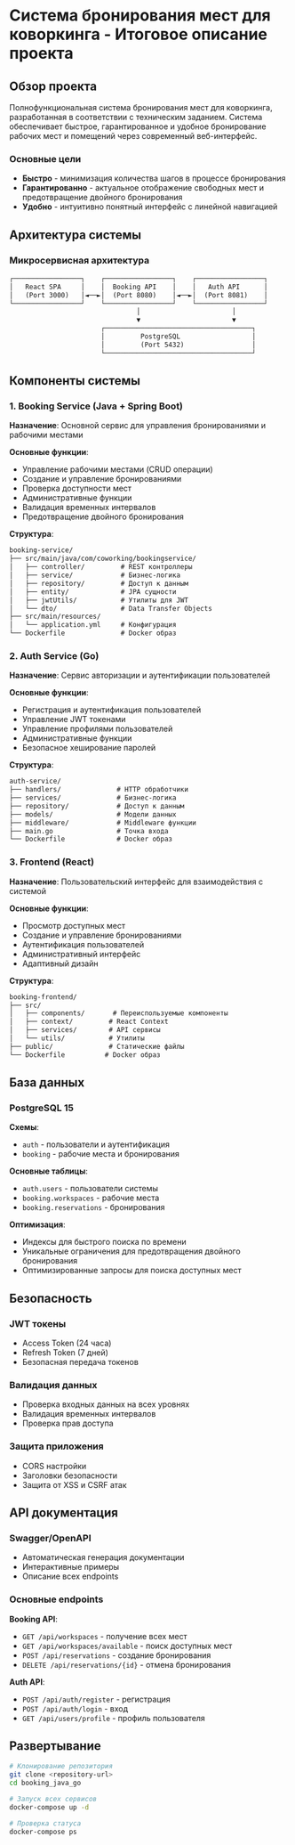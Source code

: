 # Система бронирования мест для коворкинга - Итоговое описание проекта

## Обзор проекта

Полнофункциональная система бронирования мест для коворкинга, разработанная в соответствии с техническим заданием. Система обеспечивает быстрое, гарантированное и удобное бронирование рабочих мест и помещений через современный веб-интерфейс.

### Основные цели

- **Быстро** - минимизация количества шагов в процессе бронирования
- **Гарантированно** - актуальное отображение свободных мест и предотвращение двойного бронирования
- **Удобно** - интуитивно понятный интерфейс с линейной навигацией

## Архитектура системы

### Микросервисная архитектура

```md
┌─────────────────┐    ┌─────────────────┐    ┌─────────────────┐
│   React SPA     │    │  Booking API    │    │   Auth API      │
│   (Port 3000)   │◄──►│  (Port 8080)    │◄──►│  (Port 8081)    │
└─────────────────┘    └─────────────────┘    └─────────────────┘
                                │                       │
                                ▼                       ▼
                       ┌─────────────────────────────────────┐
                       │         PostgreSQL                  │
                       │         (Port 5432)                 │
                       └─────────────────────────────────────┘
```

## Компоненты системы

### 1. Booking Service (Java + Spring Boot)

**Назначение**: Основной сервис для управления бронированиями и рабочими местами

**Основные функции**:

- Управление рабочими местами (CRUD операции)
- Создание и управление бронированиями
- Проверка доступности мест
- Административные функции
- Валидация временных интервалов
- Предотвращение двойного бронирования

**Структура**:

```md
booking-service/
├── src/main/java/com/coworking/bookingservice/
│   ├── controller/         # REST контроллеры
│   ├── service/            # Бизнес-логика
│   ├── repository/         # Доступ к данным
│   ├── entity/             # JPA сущности
│   ├── jwtUtils/           # Утилиты для JWT
│   └── dto/                # Data Transfer Objects
├── src/main/resources/
│   └── application.yml     # Конфигурация
└── Dockerfile              # Docker образ
```

### 2. Auth Service (Go)

**Назначение**: Сервис авторизации и аутентификации пользователей

**Основные функции**:

- Регистрация и аутентификация пользователей
- Управление JWT токенами
- Управление профилями пользователей
- Административные функции
- Безопасное хеширование паролей

**Структура**:

```md
auth-service/
├── handlers/              # HTTP обработчики
├── services/              # Бизнес-логика
├── repository/            # Доступ к данным
├── models/                # Модели данных
├── middleware/            # Middleware функции
├── main.go                # Точка входа
└── Dockerfile             # Docker образ
```

### 3. Frontend (React)

**Назначение**: Пользовательский интерфейс для взаимодействия с системой

**Основные функции**:

- Просмотр доступных мест
- Создание и управление бронированиями
- Аутентификация пользователей
- Административный интерфейс
- Адаптивный дизайн

**Структура**:

```md
booking-frontend/
├── src/
│   ├── components/       # Переиспользуемые компоненты
│   ├── context/         # React Context
│   ├── services/        # API сервисы
│   └── utils/           # Утилиты
├── public/              # Статические файлы
└── Dockerfile          # Docker образ
```

## База данных

### PostgreSQL 15

**Схемы**:

- `auth` - пользователи и аутентификация
- `booking` - рабочие места и бронирования

**Основные таблицы**:

- `auth.users` - пользователи системы
- `booking.workspaces` - рабочие места
- `booking.reservations` - бронирования

**Оптимизация**:

- Индексы для быстрого поиска по времени
- Уникальные ограничения для предотвращения двойного бронирования
- Оптимизированные запросы для поиска доступных мест

## Безопасность

### JWT токены

- Access Token (24 часа)
- Refresh Token (7 дней)
- Безопасная передача токенов

### Валидация данных

- Проверка входных данных на всех уровнях
- Валидация временных интервалов
- Проверка прав доступа

### Защита приложения

- CORS настройки
- Заголовки безопасности
- Защита от XSS и CSRF атак

## API документация

### Swagger/OpenAPI

- Автоматическая генерация документации
- Интерактивные примеры
- Описание всех endpoints

### Основные endpoints

**Booking API**:

- `GET /api/workspaces` - получение всех мест
- `GET /api/workspaces/available` - поиск доступных мест
- `POST /api/reservations` - создание бронирования
- `DELETE /api/reservations/{id}` - отмена бронирования

**Auth API**:

- `POST /api/auth/register` - регистрация
- `POST /api/auth/login` - вход
- `GET /api/users/profile` - профиль пользователя

## Развертывание

```bash
# Клонирование репозитория
git clone <repository-url>
cd booking_java_go

# Запуск всех сервисов
docker-compose up -d

# Проверка статуса
docker-compose ps
```
